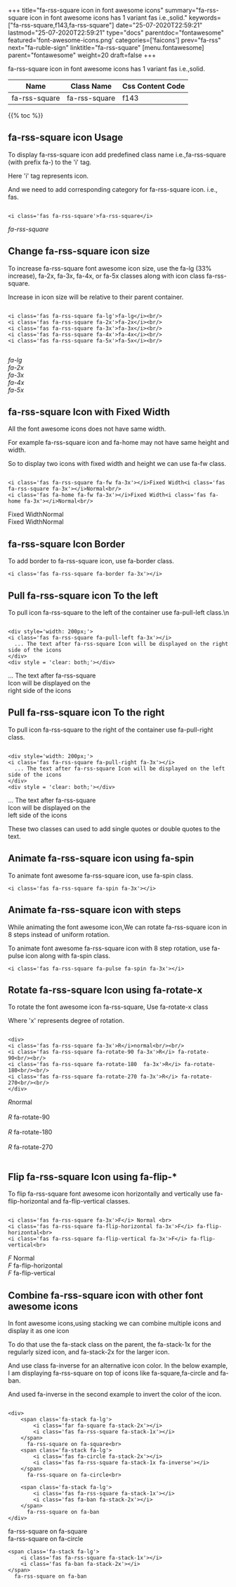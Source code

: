 +++
title="fa-rss-square icon in font awesome icons"
summary="fa-rss-square icon in font awesome icons has 1 variant fas i.e.,solid."
keywords=["fa-rss-square,f143,fa-rss-square"]
date="25-07-2020T22:59:21"
lastmod="25-07-2020T22:59:21"
type="docs"
parentdoc="fontawesome"
featured='font-awesome-icons.png'
categories=['faicons']
prev="fa-rss"
next="fa-ruble-sign"
linktitle="fa-rss-square"
[menu.fontawesome]
parent="fontawesome"
weight=20
draft=false
+++


fa-rss-square icon in font awesome icons has 1 variant fas i.e.,solid.

<div class='table-responsive'><table class='table'><thead><tr><th>Name</th><th>Class Name</th><th>Css Content Code</th></tr></thead><tbody><tr><td>fa-rss-square</td><td>fa-rss-square</td><td>f143</td></tr></tbody></table></div>


{{% toc %}}


## fa-rss-square icon Usage

To display fa-rss-square icon add predefined class name i.e.,fa-rss-square (with prefix fa-) to the 'i' tag.

Here 'i' tag represents icon.

And we need to add corresponding category for fa-rss-square icon. i.e., fas.


```

<i class='fas fa-rss-square'>fa-rss-square</i>
```

<i class='fas fa-rss-square'>fa-rss-square</i>




## Change fa-rss-square icon size
To increase fa-rss-square font awesome icon size, use the fa-lg (33% increase), fa-2x, fa-3x, fa-4x, or fa-5x classes along with icon class fa-rss-square.

Increase in icon size will be relative to their parent container. 

```

<i class='fas fa-rss-square fa-lg'>fa-lg</i><br/>
<i class='fas fa-rss-square fa-2x'>fa-2x</i><br/>
<i class='fas fa-rss-square fa-3x'>fa-3x</i><br/>
<i class='fas fa-rss-square fa-4x'>fa-4x</i><br/>
<i class='fas fa-rss-square fa-5x'>fa-5x</i><br/>
            
```

<i class='fas fa-rss-square fa-lg'>fa-lg</i><br/>
<i class='fas fa-rss-square fa-2x'>fa-2x</i><br/>
<i class='fas fa-rss-square fa-3x'>fa-3x</i><br/>
<i class='fas fa-rss-square fa-4x'>fa-4x</i><br/>
<i class='fas fa-rss-square fa-5x'>fa-5x</i><br/>
            



## fa-rss-square Icon with Fixed Width 

All the font awesome icons does not have same width.

For example fa-rss-square icon and fa-home may not have same height and width.

So to display two icons with fixed width and height we can use fa-fw class.


```

<i class='fas fa-rss-square fa-fw fa-3x'></i>Fixed Width<i class='fas fa-rss-square fa-3x'></i>Normal<br/>
<i class='fas fa-home fa-fw fa-3x'></i>Fixed Width<i class='fas fa-home fa-3x'></i>Normal<br/>
```

<i class='fas fa-rss-square fa-fw fa-3x'></i>Fixed Width<i class='fas fa-rss-square fa-3x'></i>Normal<br/>
<i class='fas fa-home fa-fw fa-3x'></i>Fixed Width<i class='fas fa-home fa-3x'></i>Normal<br/>



## fa-rss-square Icon Border 

To add border to fa-rss-square icon, use fa-border class.


```
<i class='fas fa-rss-square fa-border fa-3x'></i>

```
<i class='fas fa-rss-square fa-border fa-3x'></i>





## Pull fa-rss-square icon To the left

To pull icon fa-rss-square to the left of the container use fa-pull-left class.\n

```

<div style='width: 200px;'>
<i class='fas fa-rss-square fa-pull-left fa-3x'></i>
  ... The text after fa-rss-square Icon will be displayed on the right side of the icons
</div>
<div style = 'clear: both;'></div>
```

<div style='width: 200px;'>
<i class='fas fa-rss-square fa-pull-left fa-3x'></i>
  ... The text after fa-rss-square Icon will be displayed on the right side of the icons
</div>
<div style = 'clear: both;'></div>




## Pull fa-rss-square icon To the right
To pull icon fa-rss-square to the right of the container use fa-pull-right class.

```

<div style='width: 200px;'>
<i class='fas fa-rss-square fa-pull-right fa-3x'></i>
  ... The text after fa-rss-square Icon will be displayed on the left side of the icons
</div>
<div style = 'clear: both;'></div>
```

<div style='width: 200px;'>
<i class='fas fa-rss-square fa-pull-right fa-3x'></i>
  ... The text after fa-rss-square Icon will be displayed on the left side of the icons
</div>
<div style = 'clear: both;'></div>

These two classes can used to add single quotes or double quotes to the text.


## Animate fa-rss-square icon using fa-spin
To animate font awesome fa-rss-square icon, use fa-spin class.

```
<i class='fas fa-rss-square fa-spin fa-3x'></i>
```
<i class='fas fa-rss-square fa-spin fa-3x'></i>




## Animate fa-rss-square icon with steps
While animating the font awesome icon,We can rotate fa-rss-square icon in 8 steps instead of uniform rotation.

To animate font awesome fa-rss-square icon with 8 step rotation, use fa-pulse icon along with fa-spin class.


```
<i class='fas fa-rss-square fa-pulse fa-spin fa-3x'></i>

```
<i class='fas fa-rss-square fa-pulse fa-spin fa-3x'></i>





## Rotate fa-rss-square Icon using fa-rotate-x
To rotate the font awesome icon fa-rss-square, Use fa-rotate-x class

Where 'x' represents degree of rotation.


```

<div>
<i class='fas fa-rss-square fa-3x'>R</i>normal<br/><br/>
<i class='fas fa-rss-square fa-rotate-90 fa-3x'>R</i> fa-rotate-90<br/><br/> 
<i class='fas fa-rss-square fa-rotate-180  fa-3x'>R</i> fa-rotate-180<br/><br/> 
<i class='fas fa-rss-square fa-rotate-270 fa-3x'>R</i> fa-rotate-270<br/><br/>
</div>
```

<div>
<i class='fas fa-rss-square fa-3x'>R</i>normal<br/><br/>
<i class='fas fa-rss-square fa-rotate-90 fa-3x'>R</i> fa-rotate-90<br/><br/> 
<i class='fas fa-rss-square fa-rotate-180  fa-3x'>R</i> fa-rotate-180<br/><br/> 
<i class='fas fa-rss-square fa-rotate-270 fa-3x'>R</i> fa-rotate-270<br/><br/>
</div>




## Flip fa-rss-square Icon using fa-flip-*
To flip fa-rss-square font awesome icon horizontally and vertically use fa-flip-horizontal and fa-flip-vertical classes. 

```

<i class='fas fa-rss-square fa-3x'>F</i> Normal <br>
<i class='fas fa-rss-square fa-flip-horizontal fa-3x'>F</i> fa-flip-horizontal<br>
<i class='fas fa-rss-square fa-flip-vertical fa-3x'>F</i> fa-flip-vertical<br>
```

<i class='fas fa-rss-square fa-3x'>F</i> Normal <br>
<i class='fas fa-rss-square fa-flip-horizontal fa-3x'>F</i> fa-flip-horizontal<br>
<i class='fas fa-rss-square fa-flip-vertical fa-3x'>F</i> fa-flip-vertical<br>




## Combine fa-rss-square icon with other font awesome icons
In font awesome icons,using stacking we can combine multiple icons and display it as one icon 

To do that use the fa-stack class on the parent, the fa-stack-1x for the regularly sized icon, and fa-stack-2x for the larger icon.

And use class fa-inverse for an alternative icon color. 
In the below example, I am displaying fa-rss-square on top of icons like fa-square,fa-circle and fa-ban.

And used fa-inverse in the second example to invert the color of the icon.

```

<div>
    <span class='fa-stack fa-lg'>
        <i class='far fa-square fa-stack-2x'></i>
        <i class='fas fa-rss-square fa-stack-1x'></i>
    </span>
      fa-rss-square on fa-square<br>
    <span class='fa-stack fa-lg'>
        <i class='fas fa-circle fa-stack-2x'></i>
        <i class='fas fa-rss-square fa-stack-1x fa-inverse'></i>
    </span>
      fa-rss-square on fa-circle<br>

    <span class='fa-stack fa-lg'>
        <i class='fas fa-rss-square fa-stack-1x'></i>
        <i class='fas fa-ban fa-stack-2x'></i>
    </span>
      fa-rss-square on fa-ban
</div>
```

<div>
    <span class='fa-stack fa-lg'>
        <i class='far fa-square fa-stack-2x'></i>
        <i class='fas fa-rss-square fa-stack-1x'></i>
    </span>
      fa-rss-square on fa-square<br>
    <span class='fa-stack fa-lg'>
        <i class='fas fa-circle fa-stack-2x'></i>
        <i class='fas fa-rss-square fa-stack-1x fa-inverse'></i>
    </span>
      fa-rss-square on fa-circle<br>

    <span class='fa-stack fa-lg'>
        <i class='fas fa-rss-square fa-stack-1x'></i>
        <i class='fas fa-ban fa-stack-2x'></i>
    </span>
      fa-rss-square on fa-ban
</div>






